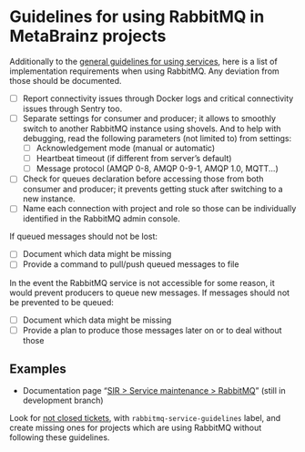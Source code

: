 # Guidelines for using RabbitMQ in MetaBrainz projects

Additionally to the [general guidelines for using services](README.md),
here is a list of implementation requirements when using RabbitMQ.
Any deviation from those should be documented.

* [ ] Report connectivity issues through Docker logs and critical connectivity issues through Sentry too.
* [ ] Separate settings for consumer and producer; it allows to smoothly switch to another RabbitMQ instance using shovels.
  And to help with debugging, read the following parameters (not limited to) from settings:
  * [ ] Acknowledgement mode (manual or automatic)
  * [ ] Heartbeat timeout (if different from server’s default)
  * [ ] Message protocol (AMQP 0-8, AMQP 0-9-1, AMQP 1.0, MQTT...)
* [ ] Check for queues declaration before accessing those from both consumer and producer; it prevents getting stuck after switching to a new instance.
* [ ] Name each connection with project and role so those can be individually identified in the RabbitMQ admin console.

If queued messages should not be lost:
* [ ] Document which data might be missing
* [ ] Provide a command to pull/push queued messages to file

In the event the RabbitMQ service is not accessible for some reason, it would prevent producers to queue new messages.
If messages should not be prevented to be queued:
* [ ] Document which data might be missing
* [ ] Provide a plan to produce those messages later on or to deal without those

## Examples

* Documentation page “[SIR > Service maintenance > RabbitMQ](https://sir.readthedocs.io/en/latest/service/index.html#rabbitmq-1)”
  (still in development branch) <!-- TODO: replace /latest/ with /stable/ on release -->

Look for [not closed tickets](https://tickets.metabrainz.org/issues/?jql=labels+=+rabbitmq-service-guidelines+AND+status+!=+Closed),
with `rabbitmq-service-guidelines` label, and create missing ones
for projects which are using RabbitMQ without following these guidelines.

